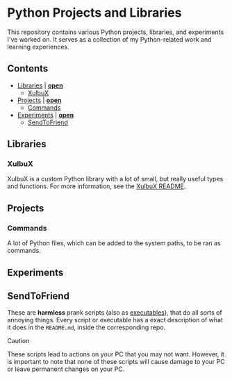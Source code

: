 # Python Projects and Libraries
This repository contains various Python projects, libraries, and experiments I've worked on. It serves as a collection of my Python-related work and learning experiences.

## Contents
* [Libraries](#libraries) | **[open](./Libraries)**
  * [XulbuX](#xulbux)
* [Projects](#projects) | **[open](./Projects)**
  * [Commands](#commands)
* [Experiments](#experiments) | **[open](./Experiments)**
  * [SendToFriend](#sendtofriend)

## Libraries

### XulbuX
XulbuX is a custom Python library with a lot of small, but really useful types and functions.
For more information, see the [XulbuX README](./Libraries/XulbuX/README.md).

## Projects

### Commands
A lot of Python files, which can be added to the system paths, to be ran as commands.


## Experiments

## SendToFriend
These are **harmless** prank scripts (also as [executables](./Experiments/SendToFriend/executables)), that do all sorts of annoying things.
Every script or executable has a exact description of what it does in the `README.md`, inside the corresponding repo.
> [!CAUTION]
> These scripts lead to actions on your PC that you may not want.
> However, it is important to note that none of these scripts will cause damage to your PC or leave permanent changes on your PC.

